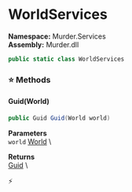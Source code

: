 # WorldServices

**Namespace:** Murder.Services \
**Assembly:** Murder.dll

```csharp
public static class WorldServices
```

### ⭐ Methods
#### Guid(World)
```csharp
public Guid Guid(World world)
```

**Parameters** \
`world` [World](../../Bang/World.html) \

**Returns** \
[Guid](https://learn.microsoft.com/en-us/dotnet/api/System.Guid?view=net-7.0) \



⚡